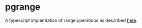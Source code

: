 # pgrange

A typescript implemtation of range operations as described [here](https://www.postgresql.org/docs/9.3/functions-range.html).
